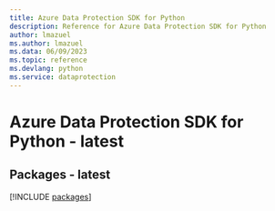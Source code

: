 ```yaml
---
title: Azure Data Protection SDK for Python
description: Reference for Azure Data Protection SDK for Python
author: lmazuel
ms.author: lmazuel
ms.data: 06/09/2023
ms.topic: reference
ms.devlang: python
ms.service: dataprotection
---
```

# Azure Data Protection SDK for Python - latest
## Packages - latest
[!INCLUDE [packages](data-protection-index.md)]